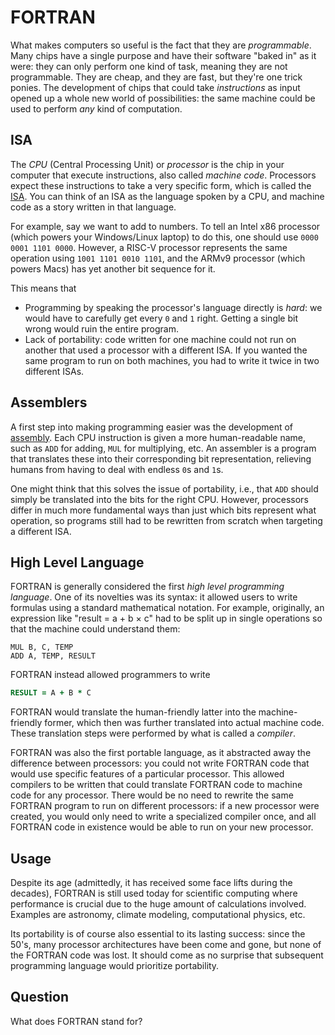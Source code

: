 # FORTRAN

What makes computers so useful is the fact that they are *programmable*.
Many chips have a single purpose and have their software "baked in" as it were: they can only perform one kind of task, meaning they are not programmable.
They are cheap, and they are fast, but they're one trick ponies.
The development of chips that could take *instructions* as input opened up a whole new world of possibilities: the same machine could be used to perform *any* kind of computation.

## ISA

The *CPU* (Central Processing Unit) or *processor* is the chip in your computer that execute instructions, also called *machine code*.
Processors expect these instructions to take a very specific form, which is called the [ISA](https://en.wikipedia.org/wiki/Instruction_set_architecture).
You can think of an ISA as the language spoken by a CPU, and machine code as a story written in that language.

For example, say we want to add to numbers.
To tell an Intel x86 processor (which powers your Windows/Linux laptop) to do this, one should use `0000 0001 1101 0000`.
However, a RISC-V processor represents the same operation using `1001 1101 0010 1101`, and the ARMv9 processor (which powers Macs) has yet another bit sequence for it.

This means that

* Programming by speaking the processor's language directly is *hard*: we would have to carefully get every `0` and `1` right.
  Getting a single bit wrong would ruin the entire program.
* Lack of portability: code written for one machine could not run on another that used a processor with a different ISA.
  If you wanted the same program to run on both machines, you had to write it twice in two different ISAs.

## Assemblers

A first step into making programming easier was the development of [assembly](https://en.wikipedia.org/wiki/Assembly_language).
Each CPU instruction is given a more human-readable name, such as `ADD` for adding, `MUL` for multiplying, etc.
An assembler is a program that translates these into their corresponding bit representation, relieving humans from having to deal with endless `0`s and `1`s.

One might think that this solves the issue of portability, i.e., that `ADD` should simply be translated into the bits for the right CPU.
However, processors differ in much more fundamental ways than just which bits represent what operation, so programs still had to be rewritten from scratch when targeting a different ISA.

## High Level Language

FORTRAN is generally considered the first *high level programming language*.
One of its novelties was its syntax: it allowed users to write formulas using a standard mathematical notation.
For example, originally, an expression like "result = a + b &times; c" had to be split up in single operations so that the machine could understand them:

```text
MUL B, C, TEMP
ADD A, TEMP, RESULT
```

FORTRAN instead allowed programmers to write

```fortran
RESULT = A + B * C
```

FORTRAN would translate the human-friendly latter into the machine-friendly former, which then was further translated into actual machine code.
These translation steps were performed by what is called a *compiler*.

FORTRAN was also the first portable language, as it abstracted away the difference between processors: you could not write FORTRAN code that would use specific features of a particular processor.
This allowed compilers to be written that could translate FORTRAN code to machine code for any processor.
There would be no need to rewrite the same FORTRAN program to run on different processors:
if a new processor were created, you would only need to write a specialized compiler once, and all FORTRAN code in existence would be able to run on your new processor.

## Usage

Despite its age (admittedly, it has received some face lifts during the decades), FORTRAN is still used today for scientific computing where performance is crucial due to the huge amount of calculations involved.
Examples are astronomy, climate modeling, computational physics, etc.

Its portability is of course also essential to its lasting success: since the 50's, many processor architectures have been come and gone, but none of the FORTRAN code was lost.
It should come as no surprise that subsequent programming language would prioritize portability.

## Question

What does FORTRAN stand for?
